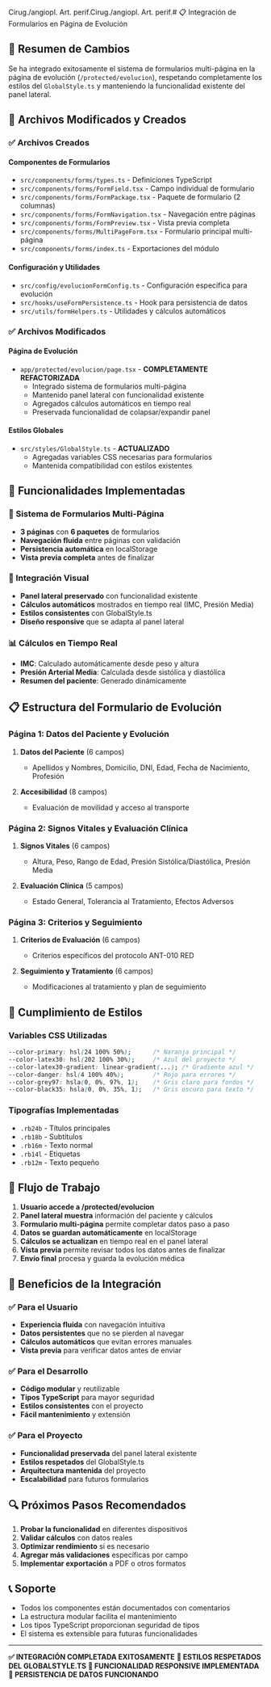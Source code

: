 Cirug./angiopl. Art. perif.Cirug./angiopl. Art. perif.# 📋 Integración de Formularios en Página de Evolución

## 📖 Resumen de Cambios

Se ha integrado exitosamente el sistema de formularios multi-página en la página de evolución (`/protected/evolucion`), respetando completamente los estilos del `GlobalStyle.ts` y manteniendo la funcionalidad existente del panel lateral.

## 🎯 Archivos Modificados y Creados

### ✅ **Archivos Creados**

#### **Componentes de Formularios**
- `src/components/forms/types.ts` - Definiciones TypeScript
- `src/components/forms/FormField.tsx` - Campo individual de formulario
- `src/components/forms/FormPackage.tsx` - Paquete de formulario (2 columnas)
- `src/components/forms/FormNavigation.tsx` - Navegación entre páginas
- `src/components/forms/FormPreview.tsx` - Vista previa completa
- `src/components/forms/MultiPageForm.tsx` - Formulario principal multi-página
- `src/components/forms/index.ts` - Exportaciones del módulo

#### **Configuración y Utilidades**
- `src/config/evolucionFormConfig.ts` - Configuración específica para evolución
- `src/hooks/useFormPersistence.ts` - Hook para persistencia de datos
- `src/utils/formHelpers.ts` - Utilidades y cálculos automáticos

### ✅ **Archivos Modificados**

#### **Página de Evolución**
- `app/protected/evolucion/page.tsx` - **COMPLETAMENTE REFACTORIZADA**
  - Integrado sistema de formularios multi-página
  - Mantenido panel lateral con funcionalidad existente
  - Agregados cálculos automáticos en tiempo real
  - Preservada funcionalidad de colapsar/expandir panel

#### **Estilos Globales**
- `src/styles/GlobalStyle.ts` - **ACTUALIZADO**
  - Agregadas variables CSS necesarias para formularios
  - Mantenida compatibilidad con estilos existentes

## 🔧 Funcionalidades Implementadas

### **📝 Sistema de Formularios Multi-Página**
- **3 páginas** con **6 paquetes** de formularios
- **Navegación fluida** entre páginas con validación
- **Persistencia automática** en localStorage
- **Vista previa completa** antes de finalizar

### **🎨 Integración Visual**
- **Panel lateral preservado** con funcionalidad existente
- **Cálculos automáticos** mostrados en tiempo real (IMC, Presión Media)
- **Estilos consistentes** con GlobalStyle.ts
- **Diseño responsive** que se adapta al panel lateral

### **📊 Cálculos en Tiempo Real**
- **IMC**: Calculado automáticamente desde peso y altura
- **Presión Arterial Media**: Calculada desde sistólica y diastólica
- **Resumen del paciente**: Generado dinámicamente

## 📋 Estructura del Formulario de Evolución

### **Página 1: Datos del Paciente y Evolución**
1. **Datos del Paciente** (6 campos)
   - Apellidos y Nombres, Domicilio, DNI, Edad, Fecha de Nacimiento, Profesión

2. **Accesibilidad** (8 campos)
   - Evaluación de movilidad y acceso al transporte

### **Página 2: Signos Vitales y Evaluación Clínica**
1. **Signos Vitales** (6 campos)
   - Altura, Peso, Rango de Edad, Presión Sistólica/Diastólica, Presión Media

2. **Evaluación Clínica** (5 campos)
   - Estado General, Tolerancia al Tratamiento, Efectos Adversos

### **Página 3: Criterios y Seguimiento**
1. **Criterios de Evaluación** (6 campos)
   - Criterios específicos del protocolo ANT-010 RED

2. **Seguimiento y Tratamiento** (6 campos)
   - Modificaciones al tratamiento y plan de seguimiento

## 🎨 Cumplimiento de Estilos

### **Variables CSS Utilizadas**
```css
--color-primary: hsl(24 100% 50%);      /* Naranja principal */
--color-latex30: hsl(202 100% 30%);     /* Azul del proyecto */
--color-latex30-gradient: linear-gradient(...); /* Gradiente azul */
--color-danger: hsl(4 100% 40%);        /* Rojo para errores */
--color-grey97: hsla(0, 0%, 97%, 1);    /* Gris claro para fondos */
--color-black35: hsla(0, 0%, 35%, 1);   /* Gris oscuro para texto */
```

### **Tipografías Implementadas**
- `.rb24b` - Títulos principales
- `.rb18b` - Subtítulos
- `.rb16m` - Texto normal
- `.rb14l` - Etiquetas
- `.rb12m` - Texto pequeño

## 🔄 Flujo de Trabajo

1. **Usuario accede a /protected/evolucion**
2. **Panel lateral muestra** información del paciente y cálculos
3. **Formulario multi-página** permite completar datos paso a paso
4. **Datos se guardan automáticamente** en localStorage
5. **Cálculos se actualizan** en tiempo real en el panel lateral
6. **Vista previa** permite revisar todos los datos antes de finalizar
7. **Envío final** procesa y guarda la evolución médica

## 🚀 Beneficios de la Integración

### **✅ Para el Usuario**
- **Experiencia fluida** con navegación intuitiva
- **Datos persistentes** que no se pierden al navegar
- **Cálculos automáticos** que evitan errores manuales
- **Vista previa** para verificar datos antes de enviar

### **✅ Para el Desarrollo**
- **Código modular** y reutilizable
- **Tipos TypeScript** para mayor seguridad
- **Estilos consistentes** con el proyecto
- **Fácil mantenimiento** y extensión

### **✅ Para el Proyecto**
- **Funcionalidad preservada** del panel lateral existente
- **Estilos respetados** del GlobalStyle.ts
- **Arquitectura mantenida** del proyecto
- **Escalabilidad** para futuros formularios

## 🔍 Próximos Pasos Recomendados

1. **Probar la funcionalidad** en diferentes dispositivos
2. **Validar cálculos** con datos reales
3. **Optimizar rendimiento** si es necesario
4. **Agregar más validaciones** específicas por campo
5. **Implementar exportación** a PDF o otros formatos

## 📞 Soporte

- Todos los componentes están documentados con comentarios
- La estructura modular facilita el mantenimiento
- Los tipos TypeScript proporcionan seguridad de tipos
- El sistema es extensible para futuras funcionalidades

---

**✅ INTEGRACIÓN COMPLETADA EXITOSAMENTE**
**🎨 ESTILOS RESPETADOS DEL GLOBALSTYLE.TS**
**📱 FUNCIONALIDAD RESPONSIVE IMPLEMENTADA**
**💾 PERSISTENCIA DE DATOS FUNCIONANDO**
